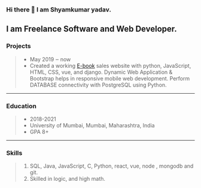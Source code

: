 ### Hi there 👋 I am Shyamkumar yadav.

I am Freelance Software and Web Developer.  
---
### Projects
> * May 2019 ‒ now  
> * Created a working [E-book](../../../e-library-management-system) sales website with python, JavaScript, HTML, CSS, vue, and django. Dynamic Web Application & Bootstrap helps in responsive mobile web development. Perform DATABASE connectivity with PostgreSQL using Python.   
---
### Education  
> * 2018-2021  
> * University of Mumbai, Mumbai, Maharashtra, India  
> * GPA 8+  

---
### Skills  
> 1. SQL, Java, JavaScript, C, Python, react, vue, node , mongodb and git.  
> 2. Skilled in logic, and high math.  
